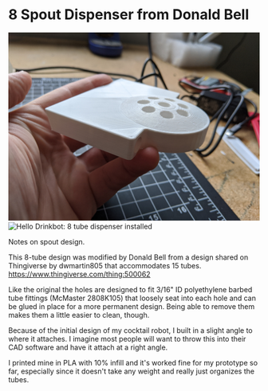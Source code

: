 # 8 Spout Dispenser from Donald Bell


![Hello Drinkbot: 8 tube dispenser](8_tube.jpg "8 tube dispenser")
![Hello Drinkbot: 8 tube dispenser installed](8_tube_installed.jpg "8 tube dispenser installed")

Notes on spout design.

This 8-tube design was modified by Donald Bell from a design shared on Thingiverse by dwmartin805 that accommodates 15 tubes. https://www.thingiverse.com/thing:500062

Like the original the holes are designed to fit 3/16" ID polyethylene barbed tube fittings (McMaster 2808K105) that loosely seat into each hole and can be glued in place for a more permanent design. Being able to remove them makes them a little easier to clean, though.

Because of the initial design of my cocktail robot, I built in a slight angle to where it attaches. I imagine most people will want to throw this into their CAD software and have it attach at a right angle. 

I printed mine in PLA with 10% infill and it's worked fine for my prototype so far, especially since it doesn't take any weight and really just organizes the tubes.
